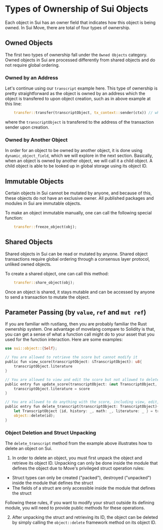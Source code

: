 # Types of Ownership of Sui Objects

Each object in Sui has an owner field that indicates how this object is being owned. In Sui Move, there are total of four types of ownership. 

## Owned Objects

The first two types of ownership fall under the `Owned Objects` category. Owned objects in Sui are processed differently from shared objects and do not require global ordering. 

### Owned by an Address

Let's continue using our `transcript` example here. This type of ownership is pretty straightforward as the object is owned by an address which the object is transfered to upon object creation, such as in above example at this line:

```rust
    transfer::transfer(transcriptObject, tx_context::sender(ctx)) // where tx_context::sender(ctx) is the recipient
```

where the `transcriptObject` is transfered to the address of the transaction sender upon creation.

### Owned by Another Object

In order for an object to be owned by another object, it is done using `dynamic_object_field`, which we will explore in the next section. Basically, when an object is owned by another object, we will call it a child object. A child object is able to be looked up in global storage using its object ID.

## Immutable Objects

Certain objects in Sui cannot be mutated by anyone, and because of this, these objects do not have an exclusive owner. All published packages and modules in Sui are immutable objects. 

To make an object immutable manually, one can call the following special function:

```rust
    transfer::freeze_object(obj);
```

## Shared Objects

Shared objects in Sui can be read or mutated by anyone. Shared object transactions require global ordering through a consensus layer protocol, unliked owned objects. 

To create a shared object, one can call this method:

```rust
    transfer::share_object(obj);
```

Once an object is shared, it stays mutable and can be accessed by anyone to send a transaction to mutate the object. 

## Parameter Passing (by `value`, `ref` and `mut ref`)

If you are familiar with rustlang, then you are probably familiar the Rust ownership system. One advantage of movelang compare to Solidity is that, you can get a sense of what a function call might do to your asset that you used for the function interaction. Here are some examples:

```rust
use sui::object::{Self};

// You are allowed to retrieve the score but cannot modify it
public fun view_score(transcriptObject: &TranscriptObject): u8{
    transcriptObject.literature
}

// You are allowed to view and edit the score but not allowed to delete it
public entry fun update_score(transcriptObject: &mut TranscriptObject, score: u8){
    transcriptObject.literature = score
}

// You are allowed to do anything with the score, including view, edit, delete the entire transcript itself.
public entry fun delete_transcript(transcriptObject: TranscriptObject){
    let TranscriptObject {id, history: _, math: _, literature: _ } = transcriptObject;
    object::delete(id);
}
```

### Object Deletion and Struct Unpacking

The `delete_transcript` method from the example above illustrates how to delete an object on Sui. 

1. In order to delete an object, you must first unpack the object and retrieve its object ID. Unpacking can only be done inside the module that defines the object due to Move's privileged struct operation rules:

- Struct types can only be created ("packed"), destroyed ("unpacked") inside the module that defines the struct
- The fields of a struct are only accessible inside the module that defines the struct

Following these rules, if you want to modify your struct outside its defining module, you will need to provide public methods for these operations. 

2. After unpacking the struct and retrieving its ID, the object can be deleted by simply calling the `object::delete` framework method on its object ID. 



